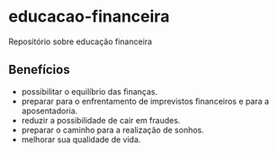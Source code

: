 # educacao-financeira
Repositório sobre educação financeira

## Benefícios
- possibilitar o equilíbrio das finanças.
- preparar para o enfrentamento de imprevistos financeiros e para a aposentadoria.
- reduzir a possibilidade de cair em fraudes.
- preparar o caminho para a realização de sonhos.
- melhorar sua qualidade de vida.
